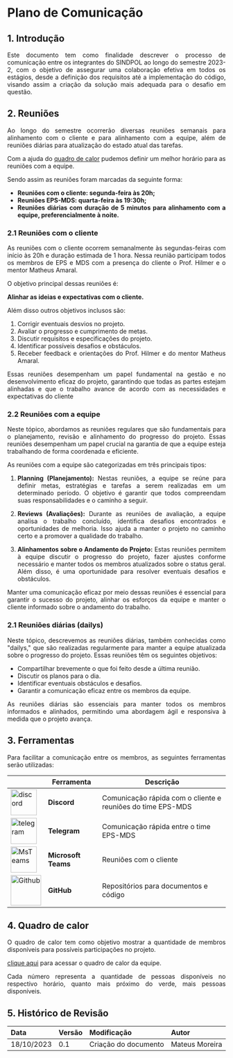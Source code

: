 # Plano de Comunicação
<style>body {text-align: justify}</style>

## 1. Introdução

Este documento tem como finalidade descrever o processo de comunicação entre os integrantes do SINDPOL ao longo do semestre 2023-2, com o objetivo de assegurar uma colaboração efetiva em todos os estágios, desde a definição dos requisitos até a implementação do código, visando assim a criação da solução mais adequada para o desafio em questão.

## 2. Reuniões

Ao longo do semestre ocorrerão diversas reuniões semanais para alinhamento com o cliente e para alinhamento com a equipe, além de reuniões diárias para atualização do estado atual das tarefas.

Com a ajuda do [quadro de calor](#4-quadro-de-calor) pudemos definir um melhor horário para as reuniões com a equipe. 

Sendo assim as reuniões foram marcadas da seguinte forma:

* **Reuniões com o cliente: segunda-feira às 20h;**
* **Reuniões EPS-MDS: quarta-feira às 19:30h;**
* **Reuniões diárias com duração de 5 minutos para alinhamento com a equipe, preferencialmente à noite.**

### 2.1 Reuniões com o cliente 
As reuniões com o cliente ocorrem semanalmente às segundas-feiras com início às 20h e duração estimada de 1 hora. Nessa reunião participam todos os membros de EPS e MDS com a presença do cliente o Prof. Hilmer e o mentor Matheus Amaral.

O objetivo principal dessas reuniões é:

**Alinhar as ideias e expectativas com o cliente.**

Além disso outros objetivos inclusos são:

1. Corrigir eventuais desvios no projeto.
2. Avaliar o progresso e cumprimento de metas.
3. Discutir requisitos e especificações do projeto.
4. Identificar possíveis desafios e obstáculos.
5. Receber feedback e orientações do Prof. Hilmer e do mentor Matheus Amaral.
    
Essas reuniões desempenham um papel fundamental na gestão e no desenvolvimento eficaz do projeto, garantindo que todas as partes estejam alinhadas e que o trabalho avance de acordo com as necessidades e expectativas do cliente

### 2.2 Reuniões com a equipe 

Neste tópico, abordamos as reuniões regulares que são fundamentais para o planejamento, revisão e alinhamento do progresso do projeto. Essas reuniões desempenham um papel crucial na garantia de que a equipe esteja trabalhando de forma coordenada e eficiente.

As reuniões com a equipe são categorizadas em três principais tipos:

1. **Planning (Planejamento):** Nestas reuniões, a equipe se reúne para definir metas, estratégias e tarefas a serem realizadas em um determinado período. O objetivo é garantir que todos compreendam suas responsabilidades e o caminho a seguir.

2. **Reviews (Avaliações):** Durante as reuniões de avaliação, a equipe analisa o trabalho concluído, identifica desafios encontrados e oportunidades de melhoria. Isso ajuda a manter o projeto no caminho certo e a promover a qualidade do trabalho.

3. **Alinhamentos sobre o Andamento do Projeto:** Estas reuniões permitem à equipe discutir o progresso do projeto, fazer ajustes conforme necessário e manter todos os membros atualizados sobre o status geral. Além disso, é uma oportunidade para resolver eventuais desafios e obstáculos.

Manter uma comunicação eficaz por meio dessas reuniões é essencial para garantir o sucesso do projeto, alinhar os esforços da equipe e manter o cliente informado sobre o andamento do trabalho.

### 2.1 Reuniões diárias (dailys)

Neste tópico, descrevemos as reuniões diárias, também conhecidas como "dailys," que são realizadas regularmente para manter a equipe atualizada sobre o progresso do projeto. Essas reuniões têm os seguintes objetivos:

- Compartilhar brevemente o que foi feito desde a última reunião.
- Discutir os planos para o dia.
- Identificar eventuais obstáculos e desafios.
- Garantir a comunicação eficaz entre os membros da equipe.

As reuniões diárias são essenciais para manter todos os membros informados e alinhados, permitindo uma abordagem ágil e responsiva à medida que o projeto avança.

## 3. Ferramentas

Para facilitar a comunicação entre os membros, as seguintes ferramentas serão utilizadas:

|        | Ferramenta | Descrição |
| ------ | ---------- | --------- |
|<img src="https://assets-global.website-files.com/6257adef93867e50d84d30e2/636e0a69f118df70ad7828d4_icon_clyde_blurple_RGB.svg" alt="discord" width="60"/> | **Discord**    | Comunicação rápida com o cliente e reuniões do time EPS-MDS |
| <img src="https://upload.wikimedia.org/wikipedia/commons/thumb/8/82/Telegram_logo.svg/512px-Telegram_logo.svg.png" alt="telegram" width="60"/> | **Telegram**   | Comunicação rápida entre o time EPS-MDS|
| <img src="https://upload.wikimedia.org/wikipedia/commons/c/c9/Microsoft_Office_Teams_%282018%E2%80%93present%29.svg" alt="MsTeams" width="60"/> | **Microsoft Teams**      | Reuniões com o cliente |
|<img src="https://cdn-icons-png.flaticon.com/512/25/25231.png" alt="Github" width="70"/>  | **GitHub**    | Repositórios para documentos e código |

## 4. Quadro de calor

O quadro de calor tem como objetivo mostrar a quantidade de membros disponíveis para possíveis participações no projeto.

[clique aqui](quadrocalor.md) para acessar o quadro de calor da equipe.


Cada número representa a quantidade de pessoas disponíveis no respectivo horário, quanto mais próximo do verde, mais pessoas disponíveis.

## 5. Histórico de Revisão

| Data       | Versão |      Modificação      |    Autor     |
| :--------- | :----- | :-------------------- | :----------- |
|18/10/2023| 0.1 | Criação do documento | Mateus Moreira |